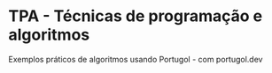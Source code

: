# TPA - Técnicas de programação e algoritmos
Exemplos práticos de algoritmos usando Portugol - com portugol.dev
